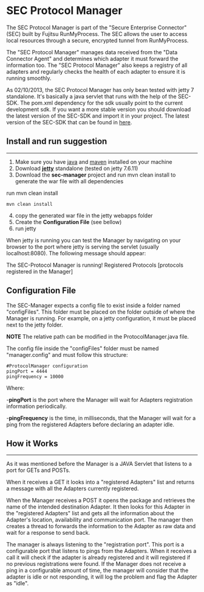 # SEC Protocol Manager
The SEC Protocol Manager is part of the "Secure Enterprise Connector" (SEC) built by Fujitsu RunMyProcess. The SEC allows the user to access local resources through a secure, encrypted tunnel from RunMyProcess.

The "SEC Protocol Manager" manages data received from the "Data Connector Agent" and determines which adapter it must forward the information too. The "SEC Protocol Manager" also keeps a registry of all adapters and regularly checks the health of each adapter to ensure it is running smoothly.


As  02/10/2013, the SEC Protocol Manager has only bean tested with jetty 7 standalone. It's basically a java servlet that runs with the help of the SEC-SDK. The pom.xml dependency for the sdk usually point to the current development sdk. If you want a more stable version you should download the latest version of the SEC-SDK and import it in your project. The latest version of the SEC-SDK that can be found in [here](https://github.com/MalcolmHaslam/RunMyProcess-SEC-SDK).


Install and run suggestion
---------------------------
---------------------------

1. Make sure you have [java](http://www.oracle.com/technetwork/java/index.html) and [maven](http://maven.apache.org/) installed on your machine 
2. Download **[jetty](http://www.eclipse.org/jetty/)** standalone (tested on jetty 7.6.11)
3. Download the **sec-manager** project and run mvn clean install to generate the war file with all dependencies

run mvn clean install

	mvn clean install
	
4. copy the generated war file in the jetty webapps folder
5. Create the **Configuration File** (see bellow)
6. run jetty

When jetty is running you can test the Manager by navigating on your browser to the port where jetty is serving the servlet (usually localhost:8080). The following message should appear:
 
  The SEC-Protocol Manager is running! Registered Protocols [protocols registered in the Manager]
  
Configuration File
-------------------

The SEC-Manager expects a config file to exist inside a folder named "configFiles". This folder must be placed on the folder outside of where the Manager is running. For example, on a jetty configuration, it must be placed next to the jetty folder. 

**NOTE** The relative path can be modified in the ProtocolManager.java file.

The config file inside the "configFiles" folder must be named "manager.config" and must follow this structure:

	#ProtocolManager configuration
	pingPort = 4444
	pingFrequency = 10000

Where:

 -**pingPort** is the port where the Manager will wait for Adapters registration information periodically.
 
 -**pingFrequency** is the time, in milliseconds, that the Manager will wait for a ping from the registered Adapters before declaring an adapter idle.

How it Works
-------
-------
As it was mentioned before the Manager is a JAVA Servlet that listens to a port for GETs and POSTs.

When it receives a GET it looks into a "registered Adapters" list and returns a message with all the Adapters currently registered.

When the Manager receives a POST it opens the package and retrieves the name of the intended destination Adapter. It then looks for this Adapter in the "registered Adapters" list and gets all the information about the Adapter's location, availability and communication port. The manager then creates a thread to forwards the information to the Adapter as raw data and wait for a response to send back.

The manager is always listening to the "registration port". This port is a configurable port that listens to pings from the Adapters. When it receives a call it will check if the adapter is already registered and it will registered if no previous registrations were found. If the Manager does not receive a ping in a configurable amount of time, the manager will consider that the adapter is idle or not responding, it will log the problem and flag the Adapter as "idle".

 
